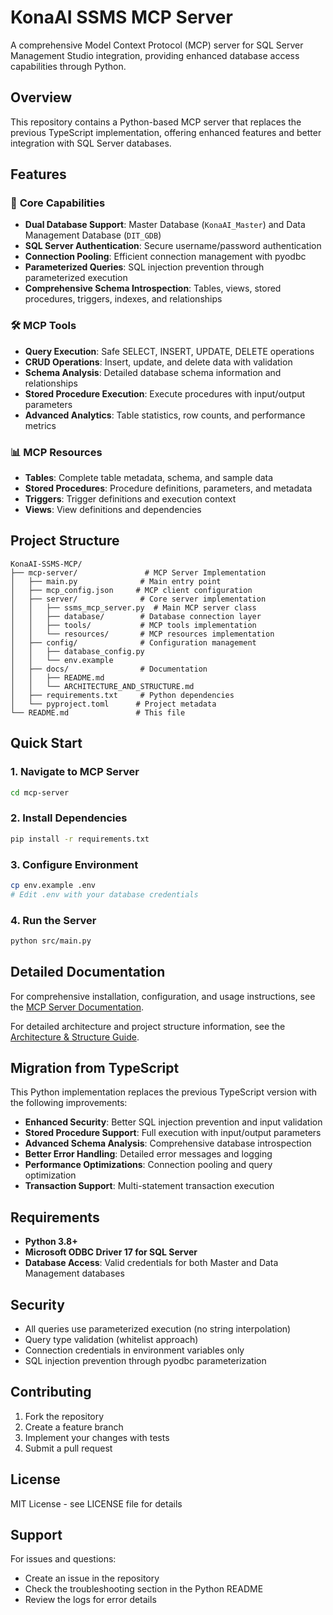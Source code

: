 # KonaAI SSMS MCP Server

A comprehensive Model Context Protocol (MCP) server for SQL Server Management Studio integration, providing enhanced database access capabilities through Python.

## Overview

This repository contains a Python-based MCP server that replaces the previous TypeScript implementation, offering enhanced features and better integration with SQL Server databases.

## Features

### 🔧 **Core Capabilities**
- **Dual Database Support**: Master Database (`KonaAI_Master`) and Data Management Database (`DIT_GDB`)
- **SQL Server Authentication**: Secure username/password authentication
- **Connection Pooling**: Efficient connection management with pyodbc
- **Parameterized Queries**: SQL injection prevention through parameterized execution
- **Comprehensive Schema Introspection**: Tables, views, stored procedures, triggers, indexes, and relationships

### 🛠️ **MCP Tools**
- **Query Execution**: Safe SELECT, INSERT, UPDATE, DELETE operations
- **CRUD Operations**: Insert, update, and delete data with validation
- **Schema Analysis**: Detailed database schema information and relationships
- **Stored Procedure Execution**: Execute procedures with input/output parameters
- **Advanced Analytics**: Table statistics, row counts, and performance metrics

### 📊 **MCP Resources**
- **Tables**: Complete table metadata, schema, and sample data
- **Stored Procedures**: Procedure definitions, parameters, and metadata
- **Triggers**: Trigger definitions and execution context
- **Views**: View definitions and dependencies

## Project Structure

```
KonaAI-SSMS-MCP/
├── mcp-server/               # MCP Server Implementation
│   ├── main.py              # Main entry point
│   ├── mcp_config.json     # MCP client configuration
│   ├── server/              # Core server implementation
│   │   ├── ssms_mcp_server.py  # Main MCP server class
│   │   ├── database/        # Database connection layer
│   │   ├── tools/           # MCP tools implementation
│   │   └── resources/       # MCP resources implementation
│   ├── config/              # Configuration management
│   │   ├── database_config.py
│   │   └── env.example
│   ├── docs/                # Documentation
│   │   ├── README.md
│   │   └── ARCHITECTURE_AND_STRUCTURE.md
│   ├── requirements.txt     # Python dependencies
│   └── pyproject.toml      # Project metadata
└── README.md               # This file
```

## Quick Start

### 1. Navigate to MCP Server
```bash
cd mcp-server
```

### 2. Install Dependencies
```bash
pip install -r requirements.txt
```

### 3. Configure Environment
```bash
cp env.example .env
# Edit .env with your database credentials
```

### 4. Run the Server
```bash
python src/main.py
```

## Detailed Documentation

For comprehensive installation, configuration, and usage instructions, see the [MCP Server Documentation](mcp-server/docs/README.md).

For detailed architecture and project structure information, see the [Architecture & Structure Guide](mcp-server/docs/ARCHITECTURE_AND_STRUCTURE.md).

## Migration from TypeScript

This Python implementation replaces the previous TypeScript version with the following improvements:

- **Enhanced Security**: Better SQL injection prevention and input validation
- **Stored Procedure Support**: Full execution with input/output parameters
- **Advanced Schema Analysis**: Comprehensive database introspection
- **Better Error Handling**: Detailed error messages and logging
- **Performance Optimizations**: Connection pooling and query optimization
- **Transaction Support**: Multi-statement transaction execution

## Requirements

- **Python 3.8+**
- **Microsoft ODBC Driver 17 for SQL Server**
- **Database Access**: Valid credentials for both Master and Data Management databases

## Security

- All queries use parameterized execution (no string interpolation)
- Query type validation (whitelist approach)
- Connection credentials in environment variables only
- SQL injection prevention through pyodbc parameterization

## Contributing

1. Fork the repository
2. Create a feature branch
3. Implement your changes with tests
4. Submit a pull request

## License

MIT License - see LICENSE file for details

## Support

For issues and questions:
- Create an issue in the repository
- Check the troubleshooting section in the Python README
- Review the logs for error details
